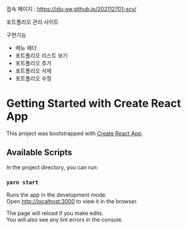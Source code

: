 접속 페이지 : <a href="https://idu-sw.github.io/202112701-scy/" target="_blank"> https://idu-sw.github.io/202112701-scy/ </a>

포트폴리오 관리 사이트

구현기능
- 메뉴 헤더
- 포트폴리오 리스트 보기
- 포트폴리오 추가
- 포트폴리오 삭제
- 포트폴리오 수정

# Getting Started with Create React App

This project was bootstrapped with [Create React App](https://github.com/facebook/create-react-app).

## Available Scripts

In the project directory, you can run:

### `yarn start`

Runs the app in the development mode.\
Open [http://localhost:3000](http://localhost:3000) to view it in the browser.

The page will reload if you make edits.\
You will also see any lint errors in the console.
